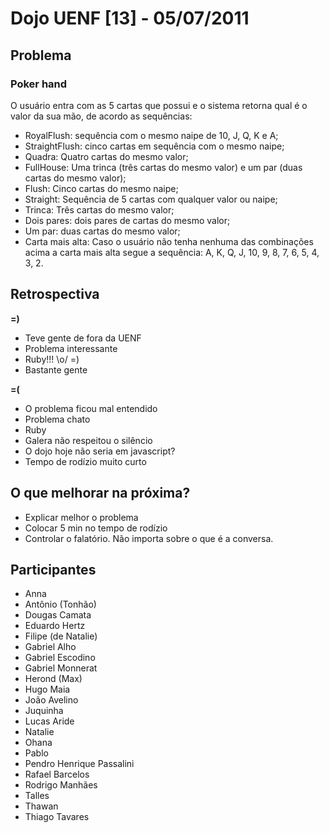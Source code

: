 # Dojo UENF [13] - 05/07/2011

## Problema

### Poker hand

O usuário entra com as 5 cartas que possui e o sistema retorna qual é o valor da
sua mão, de acordo as sequências:

- RoyalFlush: sequência com o mesmo naipe de 10, J, Q, K e A;
- StraightFlush: cinco cartas em sequência com o mesmo naipe;
- Quadra: Quatro cartas do mesmo valor;
- FullHouse: Uma trinca (três cartas do mesmo valor) e um par (duas cartas do
  mesmo valor);
- Flush: Cinco cartas do mesmo naipe;
- Straight: Sequência de 5 cartas com qualquer valor ou naipe;
- Trinca: Três cartas do mesmo valor;
- Dois pares: dois pares de cartas do mesmo valor;
- Um par: duas cartas do mesmo valor;
- Carta mais alta: Caso o usuário não tenha nenhuma das combinações acima a
  carta mais alta segue a sequência: A, K, Q, J, 10, 9, 8, 7, 6, 5, 4, 3, 2.


## Retrospectiva

**=)**

- Teve gente de fora da UENF
- Problema interessante
- Ruby!!! \o/ =)
- Bastante gente

**=(**

- O problema ficou mal entendido
- Problema chato
- Ruby
- Galera não respeitou o silêncio
- O dojo hoje não seria em javascript?
- Tempo de rodízio muito curto

## O que melhorar na próxima?

- Explicar melhor o problema
- Colocar 5 min no tempo de rodízio
- Controlar o falatório. Não importa sobre o que é a conversa.


## Participantes

- Anna
- Antônio (Tonhão)
- Dougas Camata
- Eduardo Hertz
- Filipe (de Natalie)
- Gabriel Alho
- Gabriel Escodino
- Gabriel Monnerat
- Herond (Max)
- Hugo Maia
- João Avelino
- Juquinha
- Lucas Aride
- Natalie
- Ohana
- Pablo
- Pendro Henrique Passalini
- Rafael Barcelos
- Rodrigo Manhães
- Talles
- Thawan
- Thiago Tavares

